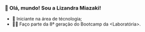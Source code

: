 ### 👋 Olá, mundo! Sou a Lizandra Miazaki!

- 🌱 Iniciante na área de técnologia; 
- 👩‍🎓 Faço parte da 8ª geração do Bootcamp da <Laboratória>.
